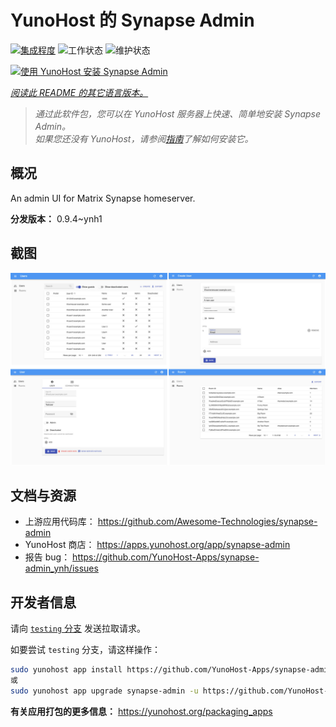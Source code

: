 <!--
注意：此 README 由 <https://github.com/YunoHost/apps/tree/master/tools/readme_generator> 自动生成
请勿手动编辑。
-->

# YunoHost 的 Synapse Admin

[![集成程度](https://dash.yunohost.org/integration/synapse-admin.svg)](https://dash.yunohost.org/appci/app/synapse-admin) ![工作状态](https://ci-apps.yunohost.org/ci/badges/synapse-admin.status.svg) ![维护状态](https://ci-apps.yunohost.org/ci/badges/synapse-admin.maintain.svg)

[![使用 YunoHost 安装 Synapse Admin](https://install-app.yunohost.org/install-with-yunohost.svg)](https://install-app.yunohost.org/?app=synapse-admin)

*[阅读此 README 的其它语言版本。](./ALL_README.md)*

> *通过此软件包，您可以在 YunoHost 服务器上快速、简单地安装 Synapse Admin。*  
> *如果您还没有 YunoHost，请参阅[指南](https://yunohost.org/install)了解如何安装它。*

## 概况

An admin UI for Matrix Synapse homeserver. 


**分发版本：** 0.9.4~ynh1

## 截图

![Synapse Admin 的截图](./doc/screenshots/screenshots.jpg)

## 文档与资源

- 上游应用代码库： <https://github.com/Awesome-Technologies/synapse-admin>
- YunoHost 商店： <https://apps.yunohost.org/app/synapse-admin>
- 报告 bug： <https://github.com/YunoHost-Apps/synapse-admin_ynh/issues>

## 开发者信息

请向 [`testing` 分支](https://github.com/YunoHost-Apps/synapse-admin_ynh/tree/testing) 发送拉取请求。

如要尝试 `testing` 分支，请这样操作：

```bash
sudo yunohost app install https://github.com/YunoHost-Apps/synapse-admin_ynh/tree/testing --debug
或
sudo yunohost app upgrade synapse-admin -u https://github.com/YunoHost-Apps/synapse-admin_ynh/tree/testing --debug
```

**有关应用打包的更多信息：** <https://yunohost.org/packaging_apps>
